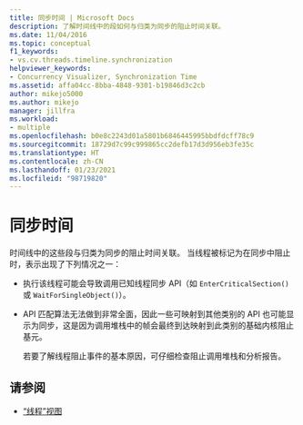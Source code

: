 ```yaml
---
title: 同步时间 | Microsoft Docs
description: 了解时间线中的段如何与归类为同步的阻止时间关联。
ms.date: 11/04/2016
ms.topic: conceptual
f1_keywords:
- vs.cv.threads.timeline.synchronization
helpviewer_keywords:
- Concurrency Visualizer, Synchronization Time
ms.assetid: affa04cc-8bba-4848-9301-b19846d3c2cb
author: mikejo5000
ms.author: mikejo
manager: jillfra
ms.workload:
- multiple
ms.openlocfilehash: b0e8c2243d01a5801b6846445995bbdfdcff78c9
ms.sourcegitcommit: 18729d7c99c999865cc2defb17d3d956eb3fe35c
ms.translationtype: HT
ms.contentlocale: zh-CN
ms.lasthandoff: 01/23/2021
ms.locfileid: "98719820"
---
```

# <a name="synchronization-time"></a>同步时间
时间线中的这些段与归类为同步的阻止时间关联。 当线程被标记为在同步中阻止时，表示出现了下列情况之一：

- 执行该线程可能会导致调用已知线程同步 API（如 `EnterCriticalSection()` 或 `WaitForSingleObject()`）。

- API 匹配算法无法做到非常全面，因此一些可映射到其他类别的 API 也可能显示为同步，这是因为调用堆栈中的帧会最终到达映射到此类别的基础内核阻止基元。

  若要了解线程阻止事件的基本原因，可仔细检查阻止调用堆栈和分析报告。

## <a name="see-also"></a>请参阅
- [“线程”视图](../profiling/threads-view-parallel-performance.md)